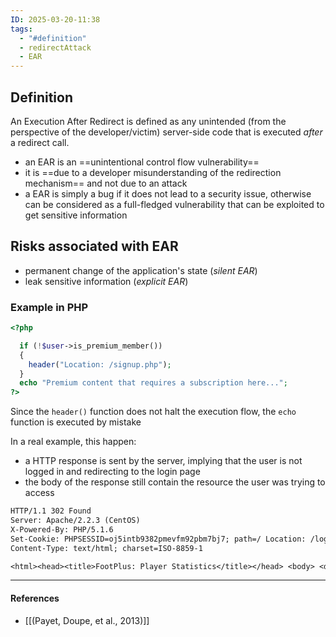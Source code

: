 ```yaml
---
ID: 2025-03-20-11:38
tags:
  - "#definition"
  - redirectAttack
  - EAR
---
```

## Definition

An Execution After Redirect is defined as any unintended (from the perspective of the developer/victim) server-side code that is executed *after* a redirect call.
- an EAR is an ==unintentional control flow vulnerability==
- it is ==due to a developer misunderstanding of the redirection mechanism== and not due to an attack
- a EAR is simply a bug if it does not lead to a security issue, otherwise can be considered as a full-fledged vulnerability that can be exploited to get sensitive information

## Risks associated with EAR

- permanent change of the application's state (*silent EAR*)
- leak sensitive information (*explicit EAR*)

### Example in PHP

```PHP
<?php 

  if (!$user->is_premium_member())
  {
    header("Location: /signup.php");
  }
  echo "Premium content that requires a subscription here...";
?>
```

Since the `header()` function does not halt the execution flow, the `echo` function is executed by mistake

In a real example, this happen:
- a HTTP response is sent by the server, implying that the user is not logged in and redirecting to the login page
- the body of the response still contain the resource the user was trying to access

```txt
HTTP/1.1 302 Found
Server: Apache/2.2.3 (CentOS)
X-Powered-By: PHP/5.1.6
Set-Cookie: PHPSESSID=oj5intb9382pmevfm92pbm7bj7; path=/ Location: /login.php?auth=false
Content-Type: text/html; charset=ISO-8859-1

<html><head><title>FootPlus: Player Statistics</title></head> <body> <div id="main_container"> <b>Player Name: </b>Christopher Vigna<br/> <b>Position: </b>TE<br/> <b>Avg Yds: </b>XYZ<br/> <b>Avg Points: </b>X<br/> ... More Content ... </div> </body> </html>
```

---
#### References
-  [[(Payet, Doupe, et al., 2013)]]
